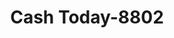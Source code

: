 ---
f_zip-code: 76180
f_state-code: TX
title: Cash Today-8802
f_phone: 817-577-0246
f_city-only: North Richland Hills
f_address: 8011 Grapevine Highway North Richland Hills
f_location-unique-id: '8802'
slug: cash-today-8802
updated-on: '2024-05-30T13:46:58.046Z'
created-on: '2024-05-30T13:36:59.803Z'
published-on: '2024-05-30T13:54:32.469Z'
f_city-state: cms/city/north-richland-hills-tx.md
f_company: cms/company/cash-today.md
f_state: cms/state/texas.md
layout: '[payday-loan].html'
tags: payday-loan
---